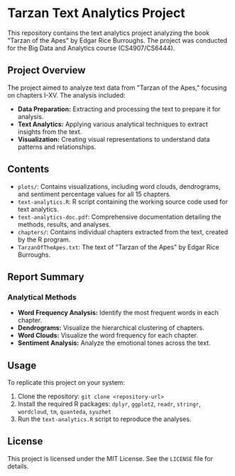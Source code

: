 # Tarzan Text Analytics Project

This repository contains the text analytics project analyzing the book "Tarzan of the Apes" by Edgar Rice Burroughs. The project was conducted for the Big Data and Analytics course (CS4907/CS6444).

## Project Overview

The project aimed to analyze text data from "Tarzan of the Apes," focusing on chapters I-XV. The analysis included:
- **Data Preparation:** Extracting and processing the text to prepare it for analysis.
- **Text Analytics:** Applying various analytical techniques to extract insights from the text.
- **Visualization:** Creating visual representations to understand data patterns and relationships.

## Contents
- `plots/`: Contains visualizations, including word clouds, dendrograms, and sentiment percentage values for all 15 chapters.
- `text-analytics.R`: R script containing the working source code used for text analytics.
- `text-analytics-doc.pdf`: Comprehensive documentation detailing the methods, results, and analyses.
- `chapters/`: Contains individual chapters extracted from the text, created by the R program.
- `TarzanOfTheApes.txt`: The text of "Tarzan of the Apes" by Edgar Rice Burroughs.

## Report Summary
### Analytical Methods
- **Word Frequency Analysis:** Identify the most frequent words in each chapter.
- **Dendrograms:** Visualize the hierarchical clustering of chapters.
- **Word Clouds:** Visualize the word frequency for each chapter.
- **Sentiment Analysis:** Analyze the emotional tones across the text.

## Usage
To replicate this project on your system:
1. Clone the repository: `git clone <repository-url>`
2. Install the required R packages: `dplyr`, `ggplot2`, `readr`, `stringr`, `wordcloud`, `tm`, `quanteda`, `syuzhet`
3. Run the `text-analytics.R` script to reproduce the analyses.

## License
This project is licensed under the MIT License. See the `LICENSE` file for details.
